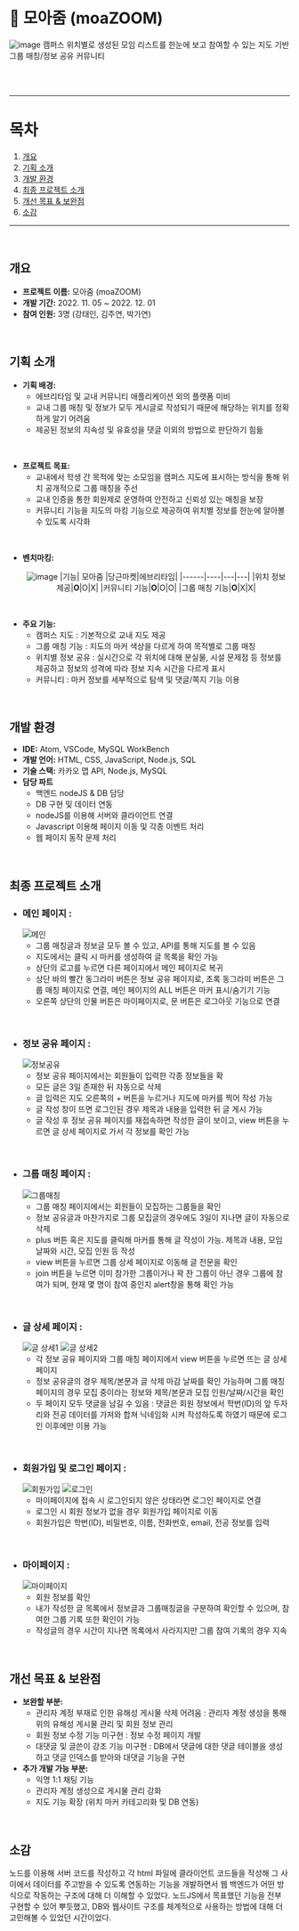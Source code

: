# 🔎 모아줌 (moaZOOM)
![image](https://github.com/user-attachments/assets/33c7c971-054f-453f-ae34-240ab79dcb62)
캠퍼스 위치별로 생성된 모임 리스트를 한눈에 보고 참여할 수 있는 지도 기반 그룹 매칭/정보 공유 커뮤니티

<br/><br/>

---

# 목차
1. [개요](#개요)
3. [기획 소개](#기획-소개)
4. [개발 환경](#개발-환경)
5. [최종 프로젝트 소개](#최종-프로젝트-소개)
6. [개선 목표 & 보완점](#개선-목표--보완점)
7. [소감](#소감)


---
  
<br/>

## 개요
- **프로젝트 이름:** 모아줌 (moaZOOM)
- **개발 기간:** 2022. 11. 05 ~ 2022. 12. 01
- **참여 인원:** 3명 (강태인, 김주연, 박가연)

<br/>

## 기획 소개
- **기획 배경:**
  - 에브리타임 및 교내 커뮤니티 애플리케이션 외의 플랫폼 미비
  - 교내 그룹 매칭 및 정보가 모두 게시글로 작성되기 때문에 해당하는 위치를 정확하게 알기 어려움
  - 제공된 정보의 지속성 및 유효성을 댓글 이외의 방법으로 판단하기 힘듦
  
<br/>

- **프로젝트 목표:**
  - 교내에서 학생 간 목적에 맞는 소모임을 캠퍼스 지도에 표시하는 방식을 통해 위치 공개적으로 그룹 매칭을 주선
  - 교내 인증을 통한 회원제로 운영하여 안전하고 신뢰성 있는 매칭을 보장
  - 커뮤니티 기능을 지도의 마킹 기능으로 제공하여 위치별 정보를 한눈에 알아볼 수 있도록 시각화

<br/>
  
- **벤치마킹:**
  <div align="center">
    
  ![image](https://github.com/user-attachments/assets/10ff5d95-5346-42c7-9c50-56c91f56c951)
  |기능|  모아줌  |당근마켓|에브리타임|
  |------|----|---|---|
  |위치 정보 제공|**O**|O|X|
  |커뮤니티 기능|**O**|O|O|
  |그룹 매칭 기능|**O**|X|X|
  
  </div>


<br/>

- **주요 기능:**
  - 캠퍼스 지도 : 기본적으로 교내 지도 제공
  - 그룹 매칭 기능 : 지도의 마커 색상을 다르게 하여 목적별로 그룹 매칭
  - 위치별 정보 공유 : 실시간으로 각 위치에 대해 분실물, 시설 문제점 등 정보를 제공하고 정보의 성격에 따라 정보 지속 시간을 다르게 표시
  - 커뮤니티 : 마커 정보를 세부적으로 탐색 및 댓글/쪽지 기능 이용


<br/>

## 개발 환경
- **IDE:** Atom, VSCode, MySQL WorkBench
- **개발 언어:** HTML, CSS, JavaScript, Node.js, SQL
- **기술 스택:** 카카오 맵 API, Node.js, MySQL
- **담당 파트**
  - 백엔드 nodeJS & DB 담당
  - DB 구현 및 데이터 연동
  - nodeJS를 이용해 서버와 클라이언트 연결
  - Javascript 이용해 페이지 이동 및 각종 이벤트 처리
  - 웹 페이지 동작 문제 처리
  
<br/>


## 최종 프로젝트 소개

- ### **메인 페이지 :**
    ![메인](https://github.com/user-attachments/assets/3b5d12e2-f1ed-4b4a-b371-4195eafd85bc "Main Page")
  - 그룹 매칭글과 정보글 모두 볼 수 있고, API를 통해 지도를 볼 수 있음
  - 지도에서는 클릭 시 마커를 생성하여 글 목록을 확인 가능
  - 상단의 로고를 누르면 다른 페이지에서 메인 페이지로 복귀
  - 상단 바의 빨간 동그라미 버튼은 정보 공유 페이지로, 초록 동그라미 버튼은 그룹 매칭 페이지로 연결, 메인 페이지의 ALL 버튼은 마커 표시/숨기기 기능
  - 오른쪽 상단의 인물 버튼은 마이페이지로, 문 버튼은 로그아웃 기능으로 연결

<br/>

- ### **정보 공유 페이지 :**
    ![정보공유](https://github.com/user-attachments/assets/ee2015b9-c6ee-4dd0-9b3c-4d4e76bdf105)
  - 정보 공유 페이지에서는 회원들이 입력한 각종 정보들을 확
  - 모든 글은 3일 존재한 뒤 자동으로 삭제
  - 글 입력은 지도 오른쪽의 + 버튼을 누르거나 지도에 마커를 찍어 작성 가능
  - 글 작성 창이 뜨면 로그인된 경우 제목과 내용을 입력한 뒤 글 게시 가능
  - 글 작성 후 정보 공유 페이지를 재접속하면 작성한 글이 보이고, view 버튼을 누르면 글 상세 페이지로 가서 각 정보를 확인 가능

<br/>

- ### **그룹 매칭 페이지 :**
    ![그룹매칭](https://github.com/user-attachments/assets/6bb71bf4-d9a1-47a1-944f-89008fb48c8b)
  - 그룹 매칭 페이지에서는 회원들이 모집하는 그룹들을 확인
  - 정보 공유글과 마찬가지로 그룹 모집글의 경우에도 3일이 지나면 글이 자동으로 삭제
  - plus 버튼 혹은 지도를 클릭해 마커를 통해 글 작성이 가능. 제목과 내용, 모임 날짜와 시간, 모집 인원 등 작성
  - view 버튼을 누르면 그룹 상세 페이지로 이동해 글 전문을 확인
  - join 버튼을 누르면 이미 참가한 그룹이거나 꽉 찬 그룹이 아닌 경우 그룹에 참여가 되며, 현재 몇 명이 참여 중인지 alert창을 통해 확인 가능

<br/>

- ### **글 상세 페이지 :**
    ![글 상세1](https://github.com/user-attachments/assets/3a29b33b-2e87-496d-bfcb-86241361bf6c)
    ![글 상세2](https://github.com/user-attachments/assets/60bf869e-22ff-4d1c-ad2e-0a1de82eea16)
  - 각 정보 공유 페이지와 그룹 매칭 페이지에서 view 버튼을 누르면 뜨는 글 상세 페이지
  - 정보 공유글의 경우 제목/본문과 글 삭제 마감 날짜를 확인 가능하며 그룹 매칭 페이지의 경우 모집 중이라는 정보와 제목/본문과 모집 인원/날짜/시간을 확인
  - 두 페이지 모두 댓글을 남길 수 있음 : 댓글은 회원 정보에서 학번(ID)의 앞 두자리와 전공 데이터를 가져와 합쳐 닉네임화 시켜 작성하도록 하였기 때문에 로그인 이후에만 이용 가능

<br/>

- ### **회원가입 및 로그인 페이지 :**
    ![회원가입](https://github.com/user-attachments/assets/1eedbd7f-5fc6-4614-9482-d36f0a1f3acb)
    ![로그인](https://github.com/user-attachments/assets/87a7d83d-06f8-494c-a71e-f0424a6af964)
  - 마이페이지에 접속 시 로그인되지 않은 상태라면 로그인 페이지로 연결
  - 로그인 시 회원 정보가 없을 경우 회원가입 페이지로 이동
  - 회원가입은 학번(ID), 비밀번호, 이름, 전화번호, email, 전공 정보를 입력

<br/>

- ### **마이페이지 :**
    ![마이페이지](https://github.com/user-attachments/assets/6763053e-333b-45be-a3ca-4bc377df2a5d)
  - 회원 정보를 확인
  - 내가 작성한 글 목록에서 정보글과 그룹매칭글을 구분하여 확인할 수 있으며, 참여한 그룹 기록 또한 확인이 가능
  - 작성글의 경우 시간이 지나면 목록에서 사라지지만 그룹 참여 기록의 경우 지속

<br/>

## 개선 목표 & 보완점
- **보완할 부분:**
  - 관리자 계정 부재로 인한 유해성 게시물 삭제 어려움 : 관리자 계정 생성을 통해 위의 유해성 게시물 관리 및 회원 정보 관리
  - 회원 정보 수정 기능 미구현 : 정보 수정 페이지 개발
  - 대댓글 및 글쓴이 강조 기능 미구현 : DB에서 댓글에 대한 댓글 테이블을 생성하고 댓글 인덱스를 받아와 대댓글 기능을 구현
- **추가 개발 가능 부분:**
  - 익명 1:1 채팅 기능
  - 관리자 계정 생성으로 게시물 관리 강화
  - 지도 기능 확장 (위치 마커 카테고리화 및 DB 연동)

<br/>

## 소감
노드를 이용해 서버 코드를 작성하고 각 html 파일에 클라이언트 코드들을 작성해 그 사이에서 데이터를 주고받을 수 있도록 연동하는 기능을 개발하면서 웹 백엔드가 어떤 방식으로 작동하는 구조에 대해 더 이해할 수 있었다. 노드JS에서 목표했던 기능을 전부 구현할 수 있어 뿌듯했고, DB와 웹사이트 구조를 체계적으로 사용하는 방법에 대해 더 고민해볼 수 있었던 시간이었다.
